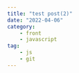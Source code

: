 ```yaml
---
title: "test post(2)"
date: "2022-04-06"
category: 
    - front
    - javascript
tag: 
    - js
    - git
---
```


